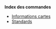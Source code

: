 **Index des commandes**

*    [Informations cartes](command_mapinfo.md)
*    [Standards](command_standard.md)
